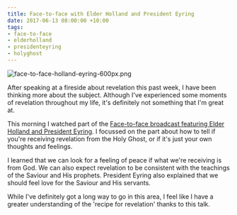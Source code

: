 ```yaml
---
title: Face-to-face with Elder Holland and President Eyring
date: 2017-06-13 08:00:00 +10:00
tags:
- face-to-face
- elderholland
- presidenteyring
- holyghost
---
```


![face-to-face-holland-eyring-600px.png](/uploads/face-to-face-holland-eyring-600px.png)

After speaking at a fireside about revelation this past week, I have been thinking more about the subject. Although I've experienced some moments of revelation throughout my life, it's definitely not something that I'm great at.

This morning I watched part of the [Face-to-face broadcast featuring Elder Holland and President Eyring](https://www.lds.org/broadcasts/face-to-face/eyring-holland?lang=eng). I focussed on the part about how to tell if you're receiving revelation from the Holy Ghost, or if it's just your own thoughts and feelings.

I learned that we can look for a feeling of peace if what we're receiving is from God. We can also expect revelation to be consistent with the teachings of the Saviour and His prophets. President Eyring also explained that we should feel love for the Saviour and His servants.

While I've definitely got a long way to go in this area, I feel like I have a greater understanding of the 'recipe for revelation' thanks to this talk.